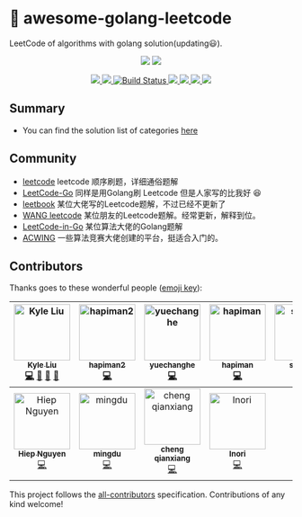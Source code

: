 # 📝 awesome-golang-leetcode

LeetCode of algorithms with golang solution(updating:smiley:).

<p align="center">
    <img src="http://s.gin.sh/logo/golang-3.png">
    <img src="http://s.gin.sh/logo/leetcode-2.png">
</p>

<p align="center">
    <a href="https://996.icu">
        <img src="https://img.shields.io/badge/link-996.icu-red.svg">
    </a>
    <a href="https://github.com/996icu/996.ICU/blob/master/LICENSE">
        <img src="https://img.shields.io/badge/license-Anti%20996-blue.svg">
    </a>
    <a href="https://www.travis-ci.org/kylesliu/awesome-golang-leetcode">
        <img src="https://www.travis-ci.org/kylesliu/awesome-golang-leetcode.svg?branch=master" alt="Build Status">
    </a>
    <a href="https://codecov.io/gh/kylesliu/awesome-golang-leetcode">
        <img src="https://codecov.io/gh/kylesliu/awesome-golang-leetcode/branch/master/graph/badge.svg" />
    </a>
    <a href="https://img.shields.io/github/stars/kylesliu/awesome-golang-leetcode.svg?label=Stars&style=social">
        <img src="https://golangci.com/badges/github.com/kylesliu/awesome-golang-leetcode.svg" />
    </a>
    <a href="https://img.shields.io/github/stars/kylesliu/awesome-golang-leetcode.svg?label=Stars&style=social">
        <img src="https://img.shields.io/badge/All_Contributors-12-blue.svg" />
    </a>
    <a href="http://hits.dwyl.io/kylesliu/awesome-golang-leetcode">
        <img src="http://hits.dwyl.io/kylesliu/awesome-golang-leetcode.svg" />
    </a>
</p>


## Summary

- You can find the solution list of categories [here](https://leetcode.kyle.link/SUMMARY-LIST.html)


## Community

- [leetcode](https://github.com/wind-liang/leetcode) leetcode 顺序刷题，详细通俗题解 
- [LeetCode-Go](https://github.com/halfrost/LeetCode-Go) 同样是用Golang刷 Leetcode 但是人家写的比我好 :laughing: 
- [leetbook](https://github.com/hk029/leetbook) 某位大佬写的Leetcode题解，不过已经不更新了
- [WANG leetcode](https://github.com/wind-liang/leetcode) 某位朋友的Leetcode题解。经常更新，解释到位。
- [LeetCode-in-Go](https://github.com/aQuaYi/LeetCode-in-Go) 某位算法大佬的Golang题解
- [ACWING](https://www.acwing.com/) 一些算法竞赛大佬创建的平台，挺适合入门的。

## Contributors

Thanks goes to these wonderful people ([emoji key](https://github.com/all-contributors/all-contributors#emoji-key)):

<!-- ALL-CONTRIBUTORS-LIST:START - Do not remove or modify this section -->
<!-- prettier-ignore -->
| [<img src="https://avatars0.githubusercontent.com/u/26195433?v=4" width="100px;" alt="Kyle Liu "/><br /><sub><b>Kyle Liu </b></sub>](https://kyle.link)<br />[💻](https://github.com/kylesliu/awesome-golang-leetcode/commits?author=kylesliu "Code") [📝](#blog-kylesliu "Blogposts") [🎨](#design-kylesliu "Design") [📖](https://github.com/kylesliu/awesome-golang-leetcode/commits?author=kylesliu "Documentation") | [<img src="https://avatars3.githubusercontent.com/u/34671440?v=4" width="100px;" alt="hapiman2"/><br /><sub><b>hapiman2</b></sub>](https://github.com/hapiman2)<br />[💻](https://github.com/kylesliu/awesome-golang-leetcode/commits?author=hapiman2 "Code") | [<img src="https://avatars0.githubusercontent.com/u/19406613?s=400&v=4" width="100px;" alt="yuechanghe"/><br /><sub><b>yuechanghe</b></sub>](https://github.com/2yuechanghe)<br />[💻](https://github.com/kylesliu/awesome-golang-leetcode/commits?author=2yuechanghe "Code") | [<img src="https://avatars0.githubusercontent.com/u/7567048?v=4" width="100px;" alt="hapiman"/><br /><sub><b>hapiman</b></sub>](https://github.com/hapiman)<br />[💻](https://github.com/kylesliu/awesome-golang-leetcode/commits?author=hapiman "Code") | [<img src="https://avatars2.githubusercontent.com/u/26058740?v=4" width="100px;" alt="sihg yu"/><br /><sub><b>sihg yu</b></sub>](https://github.com/sihgyu)<br />[💻](https://github.com/kylesliu/awesome-golang-leetcode/commits?author=sihgyu "Code") | [<img src="https://avatars3.githubusercontent.com/u/38197795?v=4" width="100px;" alt="plusweiwei"/><br /><sub><b>plusweiwei</b></sub>](https://github.com/plusweiwei)<br />[💻](https://github.com/kylesliu/awesome-golang-leetcode/commits?author=plusweiwei "Code") | [<img src="https://avatars0.githubusercontent.com/u/6274967?v=4" width="100px;" alt="Sandy"/><br /><sub><b>Sandy</b></sub>](https://openset.github.com)<br />[💻](https://github.com/kylesliu/awesome-golang-leetcode/commits?author=openset "Code") |
| :---: | :---: | :---: | :---: | :---: | :---: | :---: |
| [<img src="https://avatars2.githubusercontent.com/u/23348270?s=400&v=4" width="100px;" alt="Hiep Nguyen"/><br /><sub><b>Hiep Nguyen</b></sub>](https://github.com/hiepndd)<br />[💻](https://github.com/kylesliu/awesome-golang-leetcode/commits?author=hiepndd "Code") | [<img src="https://avatars3.githubusercontent.com/u/9403402?s=400&v=4" width="100px;" alt="mingdu"/><br /><sub><b>mingdu</b></sub>](https://github.com/dumingcode)<br />[💻](https://github.com/kylesliu/awesome-golang-leetcode/commits?author=dumingcode "Code") | [<img src="https://avatars0.githubusercontent.com/u/34215053?s=400&v=4" width="100px;" alt="cheng qianxiang"/><br /><sub><b>cheng qianxiang</b></sub>](https://github.com/jameschengds)<br />[💻](https://github.com/kylesliu/awesome-golang-leetcode/commits?author=jameschengds "Code") | [<img src="https://avatars0.githubusercontent.com/u/18567791?s=400&v=4" width="100px;" alt="Inori"/><br /><sub><b>Inori</b></sub>](https://github.com/saenaii)<br />[💻](https://github.com/kylesliu/awesome-golang-leetcode/commits?author=saenaii "Code") |
<!-- ALL-CONTRIBUTORS-LIST:END -->

This project follows the [all-contributors](https://github.com/all-contributors/all-contributors) specification. Contributions of any kind welcome!
